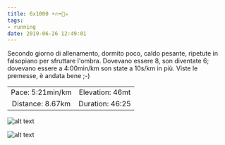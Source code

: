```yaml
---
title: 6x1000 ☀🔥➡🏃☠
tags:
- running
date: 2019-06-26 12:49:01
---
```

Secondo giorno di allenamento, dormito poco, caldo pesante, ripetute in falsopiano per sfruttare l'ombra.
Dovevano essere 8, son diventate 6; dovevano essere a 4:00min/km son state a 10s/km in più.
Viste le premesse, è andata bene ;-)

| | |
| :-: | :-: |
| Pace: 5:21min/km | Elevation: 46mt |
| Distance: 8.67km | Duration: 46:25 |

![alt text](/images/2019/20190626-activity-image.jpg "Image")


![alt text](/images/2019/20190626-activity-map.png "map")
